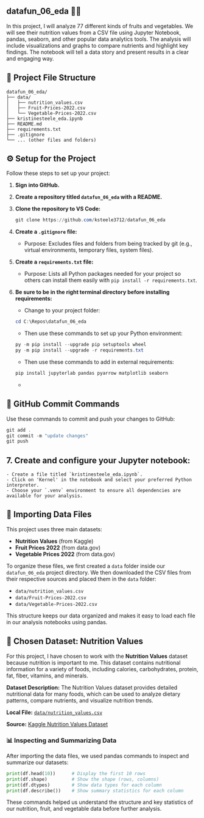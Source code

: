 
## datafun_06_eda 🍎🥦
In this project, I will analyze 77 different kinds of fruits and vegetables. We will see their nutrition values from a CSV file using Jupyter Notebook, pandas, seaborn, and other popular data analytics tools. The analysis will include visualizations and graphs to compare nutrients and highlight key findings. The notebook will tell a data story and present results in a clear and engaging way.


## 📁 Project File Structure

```text
datafun_06_eda/
├── data/
│   ├── nutrition_values.csv
│   ├── Fruit-Prices-2022.csv
│   └── Vegetable-Prices-2022.csv
├── kristinesteele_eda.ipynb
├── README.md
├── requirements.txt
├── .gitignore
└── ... (other files and folders)
```


## ⚙️ Setup for the Project

Follow these steps to set up your project:

1. **Sign into GitHub.**
2. **Create a repository titled `datafun_06_eda` with a README.**
3. **Clone the repository to VS Code:**
	```powershell
	git clone https://github.com/ksteele3712/datafun_06_eda
	```
4. **Create a `.gitignore` file:**
	- Purpose: Excludes files and folders from being tracked by git (e.g., virtual environments, temporary files, system files).
5. **Create a `requirements.txt` file:**
	- Purpose: Lists all Python packages needed for your project so others can install them easily with `pip install -r requirements.txt`.

6. **Be sure to be in the right terminal directory before installing requirements:**
	- Change to your project folder:
	```powershell
	cd C:\Repos\datafun_06_eda
	```
	- Then use these commands to set up your Python environment:
	```powershell
	py -m pip install --upgrade pip setuptools wheel
	py -m pip install --upgrade -r requirements.txt
	```
    - Then use these commands to add in external requirements:
	```powershell
    pip install jupyterlab pandas pyarrow matplotlib seaborn
    ```
	- 
## 🚀 GitHub Commit Commands

Use these commands to commit and push your changes to GitHub:

```powershell
git add .
git commit -m "update changes"
git push
```


## 7. **Create and configure your Jupyter notebook:**
	- Create a file titled `kristinesteele_eda.ipynb`.
	- Click on 'Kernel' in the notebook and select your preferred Python interpreter.
	- Choose your `.venv` environment to ensure all dependencies are available for your analysis.
  

## 📂 Importing Data Files

This project uses three main datasets:

- **Nutrition Values** (from Kaggle)
- **Fruit Prices 2022** (from data.gov)
- **Vegetable Prices 2022** (from data.gov)

To organize these files, we first created a `data` folder inside our `datafun_06_eda` project directory. We then downloaded the CSV files from their respective sources and placed them in the `data` folder:

- `data/nutrition_values.csv`
- `data/Fruit-Prices-2022.csv`
- `data/Vegetable-Prices-2022.csv`

This structure keeps our data organized and makes it easy to load each file in our analysis notebooks using pandas.

## 🥗 Chosen Dataset: Nutrition Values

For this project, I have chosen to work with the **Nutrition Values** dataset because nutrition is important to me. This dataset contains nutritional information for a variety of foods, including calories, carbohydrates, protein, fat, fiber, vitamins, and minerals.

**Dataset Description:**
The Nutrition Values dataset provides detailed nutritional data for many foods, which can be used to analyze dietary patterns, compare nutrients, and visualize nutrition trends.

**Local File:** [`data/nutrition_values.csv`](data/nutrition_values.csv)

**Source:** [Kaggle Nutrition Values Dataset](https://www.kaggle.com/datasets)

### 📊 Inspecting and Summarizing Data

After importing the data files, we used pandas commands to inspect and summarize our datasets:

```python
print(df.head(10))      # Display the first 10 rows
print(df.shape)         # Show the shape (rows, columns)
print(df.dtypes)        # Show data types for each column
print(df.describe())    # Show summary statistics for each column
```

These commands helped us understand the structure and key statistics of our nutrition, fruit, and vegetable data before further analysis.





